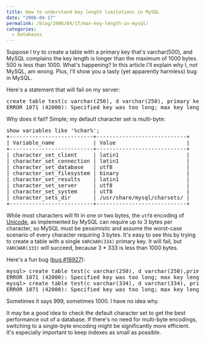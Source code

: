```yaml
---
title: How to understand key length limitations in MySQL
date: "2006-04-17"
permalink: /blog/2006/04/17/max-key-length-in-mysql/
categories:
  - Databases
---
```

Suppose I try to create a table with a primary key that's varchar(500), and MySQL complains the key length is longer than the maximum of 1000 bytes. 500 is less than 1000. What's happening? In this article I'll explain why I, not MySQL, am wrong. Plus, I'll show you a tasty (yet apparently harmless) bug in MySQL.

Here's a statement that will fail on my server:

<pre>create table test(c varchar(250), d varchar(250), primary key(c,d));
ERROR 1071 (42000): Specified key was too long; max key length is 1000 bytes</pre>

Why does it fail? Simple; my default character set is multi-byte:

<pre>show variables like '%char%';
+--------------------------+----------------------------+
| Variable_name            | Value                      |
+--------------------------+----------------------------+
| character_set_client     | latin1                     |
| character_set_connection | latin1                     |
| character_set_database   | utf8                       |
| character_set_filesystem | binary                     |
| character_set_results    | latin1                     |
| character_set_server     | utf8                       |
| character_set_system     | utf8                       |
| character_sets_dir       | /usr/share/mysql/charsets/ |
+--------------------------+----------------------------+</pre>

While most characters will fit in one or two bytes, the `utf8` encoding of [Unicode][1], as implemented by MySQL can require up to 3 bytes per character, so MySQL must be pessimistic and assume the worst-case scenario of every character requiring 3 bytes. It's easy to see this by trying to create a table with a single `VARCHAR(334)` primary key. It will fail, but `VARCHAR(333)` will succeed, because 3 * 333 is less than 1000 bytes.

Here's a fun bug ([bug #18927][2]):

<pre>mysql&gt; create table test(c varchar(250), d varchar(250),primary key(c,d));
ERROR 1071 (42000): Specified key was too long; max key length is 1000 bytes
mysql&gt; create table test(c varchar(334), d varchar(334), primary key(c,d));
ERROR 1071 (42000): Specified key was too long; max key length is 999 bytes</pre>

Sometimes it says 999, sometimes 1000. I have no idea why.

It may be a good idea to check the default character set to get the best performance out of a database. If there's no need for multi-byte encodings, switching to a single-byte encoding might be significantly more efficient. It's especially important to keep indexes as small as possible.

 [1]: http://www.unicode.org/
 [2]: http://bugs.mysql.com/18927
